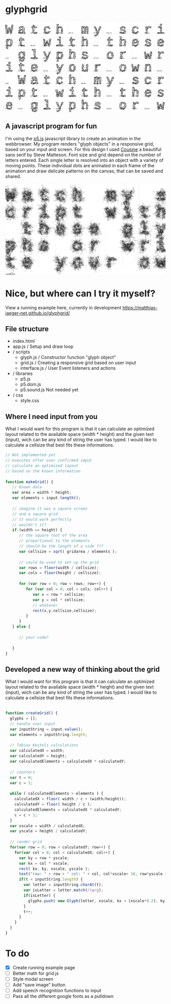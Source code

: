 # glyphgrid 

![glyphgrid](img/342_glyphs_matthias_jaeger.jpg)

## A javascript program for fun
I'm using the [p5.js](https://p5js.org/) javascript library to create an animation in the webbrowser. My program renders "glyph objects" in a responsive grid, based on your input and screen. For this design I used [Cousine](https://fonts.google.com/specimen/Cousine?selection.family=Cousine) a beautiful sans serif by Steve Matteson. Font size and grid depend on the number of letters entered. Each single letter is resolved into an object with a variety of moving points. These individual dots are animated in each frame of the animation and draw delicate patterns on the canvas, that can be saved and shared.

![glyphgrid](img/889_glyphs_matthias_jaeger.jpg)

# Nice, but where can I try it myself?
View a running example here, currently in development
https://matthias-jaeger-net.github.io/glyphgrid/

## File structure 
  - index.html
  - app.js / Setup and draw loop 
  - / scripts       
    - glyph.js / Constructor function "glyph object"
    - grid.js / Creating a responsive grid based on user input
    - interface.js / User Event listeners and actions
  - / libraries
    - p5.js
    - p5.dom.js
    - p5.sound.js       Not needed yet
  - / css              
    - style.css

## Where I need input from you
What I would want for this program is that it can calculate an optimized layout related to the available space (width * height) and the given text (input), wich can be any kind of string the user has typed. I would like to calculate a cellsize that best fits these informations. 

```javascript
// Not implemented yet
// executes after user confirmed imput
// calculate an optimized layout 
// based on the known information
    
function makeGrid() {
   // known data
   var area = width * height;
   var elements = input.length();

   // imagine it was a square screen
   // and a square grid
   // it would work perfectly 
   // wouldn't it?
   if (width == height) {
      // the square root of the area
      // proportional to the elements 
      // should be the length of a side ???
      var cellsize = sqrt( gridarea / elements );

      // could be used to set up the grid
      var rows = floor(width / cellsize);		
      var cols = floor(height / cellsize);

      for (var row = 0; row < rows; row++) {
         for (var col = 0; col < cols; col++) {
            var x = row * cellsize;
            var y = col * cellsize;
            // whatever
            rect(x,y,cellsize,cellsize);
         } 
      }
   } else {
    
      // your code?
    
   }
}
```


## Developed a new way of thinking about the grid
What I would want for this program is that it can calculate an optimized layout related to the available space (width * height) and the given text (input), wich can be any kind of string the user has typed. I would like to calculate a cellsize that best fits these informations. 

```javascript

function createGrid() {
  glyphs = [];
  // handle user input
  var inputString = input.value();
  var elements = inputString.length;

  // Tobias Kestels calculations
  var calculatedX = width;
  var calculatedY = height;
  var calculatedElements = calculatedX * calculatedY;

  // counters
  var t = 0;
  var c = 1;

  while ( calculatedElements > elements ) {
    calculatedX = floor( width / c + (width/height));
    calculatedY = floor( height / c );
    calculatedElements = calculatedX * calculatedY;
    c = c + 1;
  }
  var xscale = width / calculatedX;
  var yscale = height / calculatedY;

  // render grid
  for(var row = 0; row < calculatedY; row++) {
    for(var col = 0; col < calculatedX; col++) {
      var ky = row * yscale;
      var kx = col * xscale;
      rect( kx, ky, xscale, yscale );
      text("row: " + row + " col: " + col, col*xscale+ 10, row*yscale + 20 );
      if(t < inputString.length) {
        var letter = inputString.charAt(t);
        var isLetter = letter.match(/\w/g);
        if(isLetter) {
          glyphs.push( new Glyph(letter, xscale, kx + (xscale*0.2), ky) );
        }
        t++;
      }
    }
  }
}
```

# To do
- [x] Create running example page
- [ ] Better math for grid.js
- [ ] Style modal screen
- [ ] Add "save image" button
- [ ] Add speech recognition functions to input
- [ ] Pass all the different google fonts as a pulldown
